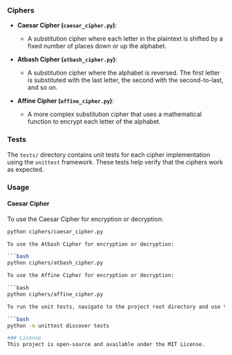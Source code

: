 ### Ciphers

- **Caesar Cipher (`caesar_cipher.py`)**:

  - A substitution cipher where each letter in the plaintext is shifted by a fixed number of places down or up the alphabet.

- **Atbash Cipher (`atbash_cipher.py`)**:

  - A substitution cipher where the alphabet is reversed. The first letter is substituted with the last letter, the second with the second-to-last, and so on.

- **Affine Cipher (`affine_cipher.py`)**:
  - A more complex substitution cipher that uses a mathematical function to encrypt each letter of the alphabet.

### Tests

The `tests/` directory contains unit tests for each cipher implementation using the `unittest` framework. These tests help verify that the ciphers work as expected.

### Usage

#### Caesar Cipher

To use the Caesar Cipher for encryption or decryption:

````bash
python ciphers/caesar_cipher.py

To use the Atbash Cipher for encryption or decryption:

```bash
python ciphers/atbash_cipher.py

To use the Affine Cipher for encryption or decryption:

```bash
python ciphers/affine_cipher.py

To run the unit tests, navigate to the project root directory and use the following command:

```bash
python -m unittest discover tests

### License
This project is open-source and available under the MIT License.
````
